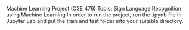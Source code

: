 Machine Learning Project (CSE 476)
Topic: Sign Language Recognition using Machine Learning
In order to run the project, run the .ipynb file in Jupyter Lab and put the train and test folder into your suitable directory.
